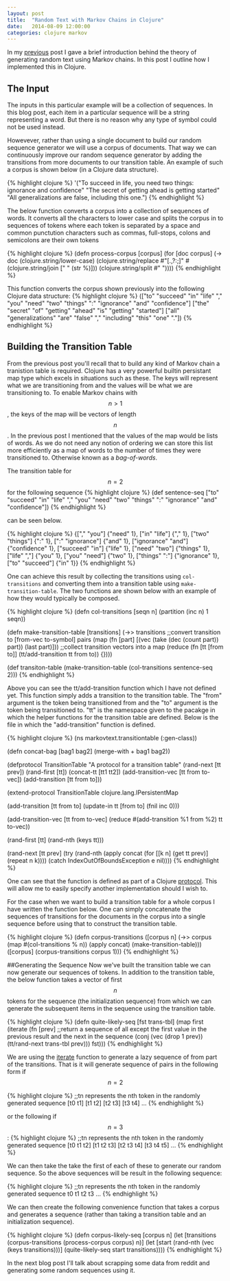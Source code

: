 ```yaml
---
layout: post
title:  "Random Text with Markov Chains in Clojure"
date:   2014-08-09 12:00:00
categories: clojure markov
---
```


In my [previous]({{page.previous.url}}) post I gave a brief introduction behind the theory of generating random text using Markov chains. In this post I outline how I implemented this in Clojure.

## The Input
The inputs in this particular example will be a collection of sequences. In this blog post, each item in a particular sequence will be a string representing a word. But there is no reason why any type of symbol could not be used instead. 

Howevever, rather than using a single document to build our random sequence generator we will use a corpus of documents. That way we can continuously improve our random sequence generator by adding the transitions from more documents to our transition table. An example of such a corpus is shown below (in a Clojure data structure).

{% highlight clojure %}
'("To succeed in life, you need two things: ignorance and confidence"
  "The secret of getting ahead is getting started"
  "All generalizations are false, including this one.")
{% endhighlight %}

The below function converts a corpus into a collection of sequences of words. It converts all the characters to lower case and splits the corpus in to sequences of tokens where each token is separated by a space and common punctution characters such as commas, full-stops, colons and semicolons are their own tokens

{% highlight clojure %}
(defn process-corpus [corpus]
  (for [doc corpus]
    (-> doc
         (clojure.string/lower-case)
         (clojure.string/replace #"[\.,?:;]" #(clojure.string/join [" " (str %)]))
         (clojure.string/split #" "))))
{% endhighlight %}

This function converts the corpus shown previously into the following Clojure data structure:
{% highlight clojure %}
(["to" "succeed" "in" "life" "," "you" "need" "two" "things" ":" "ignorance" "and" "confidence"]
 ["the" "secret" "of" "getting" "ahead" "is" "getting" "started"]
 ["all" "generalizations" "are" "false" "," "including" "this" "one" "."])
{% endhighlight %}

## Building the Transition Table
From the previous post you'll recall that to build any kind of Markov chain a tranistion table is required. Clojure has a very powerful builtin persistant map type which excels in situations such as these. The keys will represent what we are transitioning from and the values will be what we are transitioning to. To enable Markov chains with $$n > 1$$, the keys of the map will be vectors of length $$n$$.
In the previous post I mentioned that the values of the map would be lists of words. As we do not need any notion of ordering we can store this list more efficiently as a map of words to the number of times they were transitioned to. Otherwise known as a *bag-of-words*.

The transition table for $$n = 2$$ for the following sequence
{% highlight clojure %}
(def sentence-seq ["to" "succeed" "in" "life" "," "you" "need" "two" "things" ":" "ignorance" "and" "confidence"])
{% endhighlight %}

can be seen below.

{% highlight clojure %}
{["," "you"] {"need" 1},
 ["in" "life"] {"," 1},
 ["two" "things"] {":" 1},
 [":" "ignorance"] {"and" 1},
 ["ignorance" "and"] {"confidence" 1},
 ["succeed" "in"] {"life" 1},
 ["need" "two"] {"things" 1},
 ["life" ","] {"you" 1},
 ["you" "need"] {"two" 1},
 ["things" ":"] {"ignorance" 1},
 ["to" "succeed"] {"in" 1}}
 {% endhighlight %}

One can achieve this result by collecting the transitions using <code>col-transitions</code> and converting them into a transition table using <code>make-transition-table</code>. The two functions are shown below with an example of how they would typically be composed.

{% highlight clojure %}
(defn col-transitions [seqn n]
  (partition (inc n) 1 seqn))

(defn make-transition-table [transitions]
  (->> transitions
      ;;convert transition to [from-vec to-symbol] pairs
      (map (fn [part] [(vec (take (dec (count part)) part)) (last part)]))
      ;;collect transition vectors into a map
      (reduce (fn [tt [from to]] (tt/add-transition tt from to)) {})))

(def transiton-table 
 (make-transition-table 
   (col-transitions sentence-seq 2)))
{% endhighlight %}


Above you can see the tt/add-transition function which I have not defined yet. This function simply adds a transition to the transition table. The "from" argument is the token being transitioned from and the "to" argument is the token being transitioned to. "tt" is the namespace given to the pacakge in which the helper functions for the transition table are defined. Below is the file in which the "add-transition" function is defined.

{% highlight clojure %}
(ns markovtext.transitiontable
  (:gen-class))

(defn concat-bag [bag1 bag2]
  (merge-with + bag1 bag2))

(defprotocol TransitionTable
  "A protocol for a transition table"
  (rand-next [tt prev])
  (rand-first [tt])
  (concat-tt [tt1 tt2])
  (add-transition-vec [tt from to-vec])
  (add-transition [tt from to]))

(extend-protocol TransitionTable
  clojure.lang.IPersistentMap

  (add-transition [tt from to]
    (update-in tt [from to] (fnil inc 0)))

  (add-transition-vec [tt from to-vec]
    (reduce #(add-transition %1 from %2) tt to-vec))

  (rand-first [tt]
    (rand-nth (keys tt)))

  (rand-next [tt prev]
    (try
      (rand-nth (apply concat (for [[k n] (get tt prev)] (repeat n k))))
      (catch IndexOutOfBoundsException e nil))))
{% endhighlight %}

One can see that the function is defined as part of a Clojure [protocol](http://clojure.org/protocols). This will allow me to easily specify another implementation should I wish to.

For the case when we want to build a transition table for a whole corpus I have written the function below. One can simply concatenate the sequences of transitions for the documents in the corpus into a single sequence before using that to construct the transition table.

{% highlight clojure %}
(defn corpus-transitions
  ([corpus n]
      (->> corpus
           (map #(col-transitions % n))
           (apply concat)
           (make-transition-table)))
  ([corpus] (corpus-transitions corpus 1)))
{% endhighlight %}

##Generating the Sequence
Now we've built the transition table we can now generate our sequences of tokens. In addition to the transition table, the below function takes a vector of first $$n$$ tokens for the sequence (the initialization sequence) from which we can generate the subsequent items in the sequence using the transition table.

{% highlight clojure %}
(defn quite-likely-seq [fst trans-tbl]
  (map
   first
   (iterate
    (fn [prev]
      ;;return a sequence of all except the first value in the previous result and the next in the sequence
      (conj (vec (drop 1 prev)) (tt/rand-next trans-tbl prev)))
    fst)))
{% endhighlight %}

We are using the [iterate](http://clojuredocs.org/clojure_core/clojure.core/iterate) function to generate a lazy sequence of from part of the transitions. That is it will generate sequence of pairs in the following form if $$n=2$$

{% highlight clojure %}
;;tn represents the nth token in the randomly generated sequence
[t0 t1] [t1 t2] [t2 t3] [t3 t4] ...
{% endhighlight %}

or the following if $$n=3$$:
{% highlight clojure %}
;;tn represents the nth token in the randomly generated sequence
[t0 t1 t2] [t1 t2 t3] [t2 t3 t4] [t3 t4 t5] ...
{% endhighlight %}

We can then take the take the first of each of these to generate our random sequence. So the above sequences will be result in the following sequence:

{% highlight clojure %}
;;tn represents the nth token in the randomly generated sequence
t0 t1 t2 t3 ...
{% endhighlight %}

We can then create the following convenience function that takes a corpus and generates a sequence (rather than taking a transition table and an initialization sequence).

{% highlight clojure %}
(defn corpus-likely-seq [corpus n]
  (let [transitions (corpus-transitions (process-corpus corpus) n)]
    (let [start (rand-nth (vec (keys transitions)))]
      (quite-likely-seq start transitions))))
{% endhighlight %}

In the next blog post I'll talk about scrapping some data from reddit and generating some random sequences using it.
